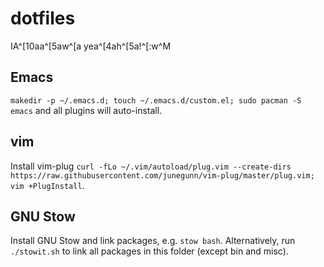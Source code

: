 # dotfiles
IA^[10aa^[5aw^[a yea^[4ah^[5a!^[:w^M

## Emacs
`makedir -p ~/.emacs.d; touch ~/.emacs.d/custom.el; sudo pacman -S emacs` and all plugins will auto-install.

## vim
Install vim-plug `curl -fLo ~/.vim/autoload/plug.vim --create-dirs https://raw.githubusercontent.com/junegunn/vim-plug/master/plug.vim; vim +PlugInstall`.

## GNU Stow
Install GNU Stow and link packages, e.g. `stow bash`. Alternatively, run
`./stowit.sh` to link all packages in this folder (except bin and misc).

